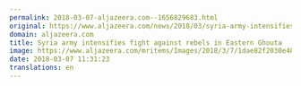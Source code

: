 ```yaml
---
permalink: 2018-03-07-aljazeera.com--1656829683.html
original: https://www.aljazeera.com/news/2018/03/syria-army-intensifies-fight-rebels-eastern-ghouta-180307092826609.html
domain: aljazeera.com
title: Syria army intensifies fight against rebels in Eastern Ghouta
image: https://www.aljazeera.com/mritems/Images/2018/3/7/1dae82f2030e4800ab5207151e517c45_18.jpg
date: 2018-03-07 11:31:23
translations: en
---
```


